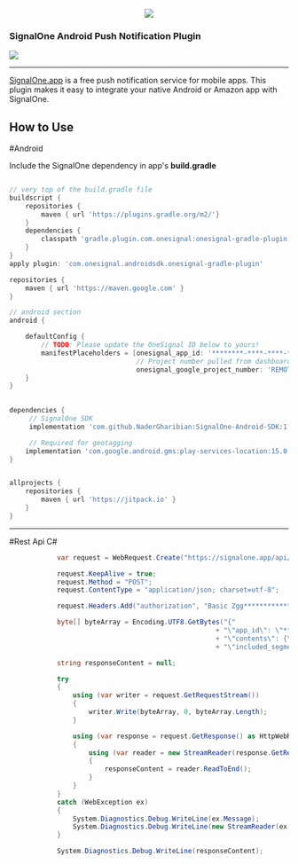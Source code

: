 <p align="center">
  <img src="https://signalone.app/assets/common/logo_signalone_color.png"/>
</p>

### SignalOne Android Push Notification Plugin
[![](https://jitpack.io/v/NaderGharibian/SignalOne-Android-SDK.svg)](https://jitpack.io/#NaderGharibian/SignalOne-Android-SDK)



---

[SignalOne.app](https://signalone.app/) is a free push notification service for mobile apps. This plugin makes it easy to integrate your native Android or Amazon app with SignalOne.



How to Use
-------------

#Android


 Include the SignalOne dependency in app's **build.gradle**
```gradle

// very top of the build.gradle file
buildscript {
    repositories {
        maven { url 'https://plugins.gradle.org/m2/'}
    }
    dependencies {
        classpath 'gradle.plugin.com.onesignal:onesignal-gradle-plugin:[0.11.0, 0.99.99]'
    }
}
apply plugin: 'com.onesignal.androidsdk.onesignal-gradle-plugin'

repositories {
    maven { url 'https://maven.google.com' }
}

// android section
android {

    defaultConfig {
        // TODO: Please update the OneSignal ID below to yours!
        manifestPlaceholders = [onesignal_app_id: '********-****-****-****-************',
                                // Project number pulled from dashboard, local value is ignored.
                                onesignal_google_project_number: 'REMOTE']
    }
}

                                
dependencies {
     // SignalOne SDK
     implementation 'com.github.NaderGharibian:SignalOne-Android-SDK:1.0.5'

     // Required for geotagging
    implementation 'com.google.android.gms:play-services-location:15.0.1'
}


allprojects {
    repositories {
        maven { url 'https://jitpack.io' }
    }
}


```


---------------------------------------------------------------------------------------------------------------
#Rest Api C#
``` C#
            var request = WebRequest.Create("https://signalone.app/api/v1/notifications") as HttpWebRequest;

            request.KeepAlive = true;
            request.Method = "POST";
            request.ContentType = "application/json; charset=utf-8";

            request.Headers.Add("authorization", "Basic Zgg*****************************************jA5");

            byte[] byteArray = Encoding.UTF8.GetBytes("{"
                                                    + "\"app_id\": \"********-****-****-****-************\","
                                                    + "\"contents\": {\"en\": \"test rest api\"},"
                                                    + "\"included_segments\": [\"All\"]}");

            string responseContent = null;

            try
            {
                using (var writer = request.GetRequestStream())
                {
                    writer.Write(byteArray, 0, byteArray.Length);
                }

                using (var response = request.GetResponse() as HttpWebResponse)
                {
                    using (var reader = new StreamReader(response.GetResponseStream()))
                    {
                        responseContent = reader.ReadToEnd();
                    }
                }
            }
            catch (WebException ex)
            {
                System.Diagnostics.Debug.WriteLine(ex.Message);
                System.Diagnostics.Debug.WriteLine(new StreamReader(ex.Response.GetResponseStream()).ReadToEnd());
            }

            System.Diagnostics.Debug.WriteLine(responseContent);
```

